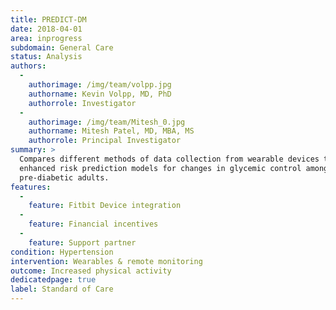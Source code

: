 ```yaml
---
title: PREDICT-DM
date: 2018-04-01
area: inprogress
subdomain: General Care
status: Analysis
authors:
  - 
    authorimage: /img/team/volpp.jpg
    authorname: Kevin Volpp, MD, PhD
    authorrole: Investigator
  - 
    authorimage: /img/team/Mitesh_0.jpg
    authorname: Mitesh Patel, MD, MBA, MS
    authorrole: Principal Investigator
summary: >
  Compares different methods of data collection from wearable devices to develop
  enhanced risk prediction models for changes in glycemic control among
  pre-diabetic adults.
features:
  - 
    feature: Fitbit Device integration
  - 
    feature: Financial incentives
  - 
    feature: Support partner
condition: Hypertension
intervention: Wearables & remote monitoring
outcome: Increased physical activity
dedicatedpage: true
label: Standard of Care
---
```

